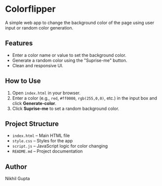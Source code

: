 # Colorflipper

A simple web app to change the background color of the page using user input or random color generation.

## Features
- Enter a color name or value to set the background color.
- Generate a random color using the "Suprise-me" button.
- Clean and responsive UI.

## How to Use
1. Open `index.html` in your browser.
2. Enter a color (e.g., `red`, `#ff0000`, `rgb(255,0,0)`, etc.) in the input box and click **Generate-color**.
3. Click **Suprise-me** to set a random background color.

## Project Structure
- `index.html` – Main HTML file
- `style.css` – Styles for the app
- `script.js` – JavaScript logic for color changing
- `README.md` – Project documentation

## Author
Nikhil Gupta
